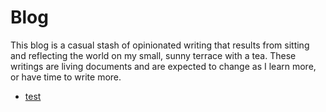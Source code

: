 # Blog

This blog is a casual stash of opinionated writing that results from sitting and reflecting the world on my small, sunny terrace with a tea. These writings are living documents and are expected to change as I learn more, or have time to write more.

* [test](./docs/test/test.md)
